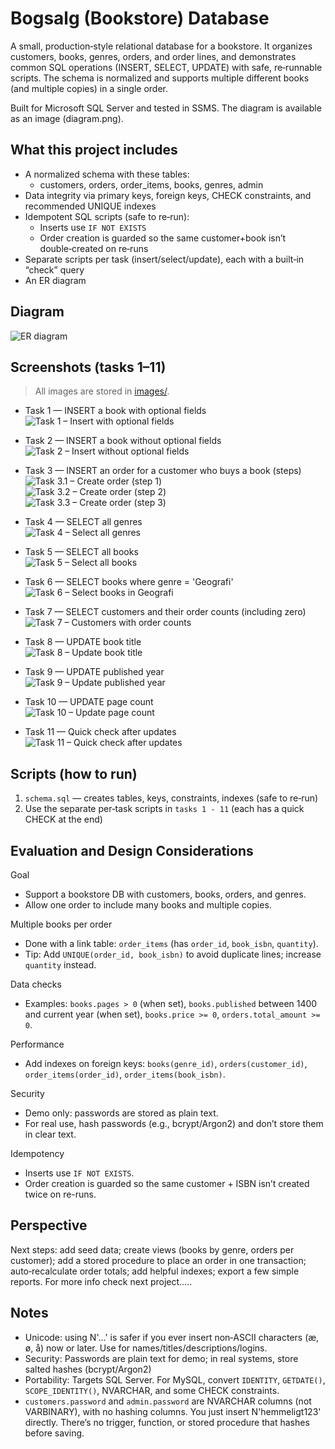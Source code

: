 # Bogsalg (Bookstore) Database

A small, production‑style relational database for a bookstore. It organizes customers, books, genres, orders, and order lines, and demonstrates common SQL operations (INSERT, SELECT, UPDATE) with safe, re‑runnable scripts. The schema is normalized and supports multiple different books (and multiple copies) in a single order.

Built for Microsoft SQL Server and tested in SSMS. The diagram is available as an image (diagram.png).

## What this project includes

- A normalized schema with these tables:
  - customers, orders, order_items, books, genres, admin
- Data integrity via primary keys, foreign keys, CHECK constraints, and recommended UNIQUE indexes
- Idempotent SQL scripts (safe to re‑run):
  - Inserts use `IF NOT EXISTS`
  - Order creation is guarded so the same customer+book isn’t double‑created on re‑runs
- Separate scripts per task (insert/select/update), each with a built‑in “check” query
- An ER diagram 

## Diagram

![ER diagram](images/diagram.png)

## Screenshots (tasks 1–11)

> All images are stored in [images/](images/).

- Task 1 — INSERT a book with optional fields  
  ![Task 1 – Insert with optional fields](images/01_insert_book_with_optional.png)

- Task 2 — INSERT a book without optional fields  
  ![Task 2 – Insert without optional fields](images/02_insert_book_without_optional.png)

- Task 3 — INSERT an order for a customer who buys a book (steps)  
  ![Task 3.1 – Create order (step 1)](images/031_create_order_customer_buys_book.png)  
  ![Task 3.2 – Create order (step 2)](images/032_create_order_customer_buys_book.png)  
  ![Task 3.3 – Create order (step 3)](images/033_create_order_customer_buys_book.png)

- Task 4 — SELECT all genres  
  ![Task 4 – Select all genres](images/04_select_all_genres.png)

- Task 5 — SELECT all books  
  ![Task 5 – Select all books](images/05_select_all_books.png)

- Task 6 — SELECT books where genre = 'Geografi'  
  ![Task 6 – Select books in Geografi](images/06_select_books_in_geografi.png)

- Task 7 — SELECT customers and their order counts (including zero)  
  ![Task 7 – Customers with order counts](images/07_select_customers_with_order_counts.png)

- Task 8 — UPDATE book title  
  ![Task 8 – Update book title](images/08_update_book_title.png)

- Task 9 — UPDATE published year  
  ![Task 9 – Update published year](images/09_update_book_published.png)

- Task 10 — UPDATE page count  
  ![Task 10 – Update page count](images/10_update_book_pages.png)

- Task 11 — Quick check after updates  
  ![Task 11 – Quick check after updates](images/11_quick_check_after_updates.png)

## Scripts (how to run)

1) `schema.sql` — creates tables, keys, constraints, indexes (safe to re‑run)  
2) Use the separate per‑task scripts in `tasks 1 - 11` (each has a quick CHECK at the end)

## Evaluation and Design Considerations

Goal
- Support a bookstore DB with customers, books, orders, and genres.
- Allow one order to include many books and multiple copies.

Multiple books per order
- Done with a link table: `order_items` (has `order_id`, `book_isbn`, `quantity`).
- Tip: Add `UNIQUE(order_id, book_isbn)` to avoid duplicate lines; increase `quantity` instead.

Data checks
- Examples: `books.pages > 0` (when set), `books.published` between 1400 and current year (when set),
  `books.price >= 0`, `orders.total_amount >= 0`.

Performance
- Add indexes on foreign keys: `books(genre_id)`, `orders(customer_id)`,
  `order_items(order_id)`, `order_items(book_isbn)`.

Security
- Demo only: passwords are stored as plain text.
- For real use, hash passwords (e.g., bcrypt/Argon2) and don’t store them in clear text.

Idempotency
- Inserts use `IF NOT EXISTS`.
- Order creation is guarded so the same customer + ISBN isn’t created twice on re-runs.
 
## Perspective
Next steps: add seed data; create views (books by genre, orders per customer); add a stored procedure to place an order in one transaction; auto‑recalculate order totals; add helpful indexes; export a few simple reports.
For more info check next project.....

## Notes

- Unicode: using N'...' is safer if you ever insert non‑ASCII characters (æ, ø, å) now or later. Use for names/titles/descriptions/logins.
- Security: Passwords are plain text for demo; in real systems, store salted hashes (bcrypt/Argon2)
- Portability: Targets SQL Server. For MySQL, convert `IDENTITY`, `GETDATE()`, `SCOPE_IDENTITY()`, NVARCHAR, and some CHECK constraints.
- `customers.password` and `admin.password` are NVARCHAR columns (not VARBINARY), with no hashing columns. You just insert N'hemmeligt123' directly. There’s no trigger, function, or stored procedure that hashes before saving.
